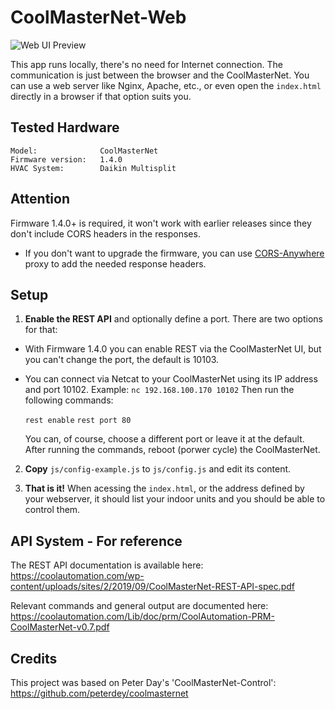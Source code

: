 # CoolMasterNet-Web

![Web UI Preview](/ui_example.png)

This app runs locally, there's no need for Internet connection. The communication is just between the browser and the CoolMasterNet.
You can use a web server like Nginx, Apache, etc., or even open the `index.html` directly in a browser if that option suits you.

## Tested Hardware
```
Model:              CoolMasterNet
Firmware version:   1.4.0
HVAC System:        Daikin Multisplit
```

## Attention
Firmware 1.4.0+ is required, it won't work with earlier releases since they don't include CORS headers in the responses.
* If you don't want to upgrade the firmware, you can use [CORS-Anywhere](https://github.com/Rob--W/cors-anywhere) proxy to add the needed response headers.

## Setup
1) **Enable the REST API** and optionally define a port. There are two options for that:

* With Firmware 1.4.0 you can enable REST via the CoolMasterNet UI, but you can't change the port, the default is 10103.

* You can connect via Netcat to your CoolMasterNet using its IP address and port 10102.
  Example: `nc 192.168.100.170 10102`
  Then run the following commands:

  `rest enable`
  `rest port 80`

  You can, of course, choose a different port or leave it at the default.
  After running the commands, reboot (porwer cycle) the CoolMasterNet.

2) **Copy** `js/config-example.js` to `js/config.js` and edit its content.

3) **That is it!** When acessing the `index.html`, or the address defined by your webserver, it should list your indoor units and you should be able to control them.

## API System - For reference
The REST API documentation is available here: https://coolautomation.com/wp-content/uploads/sites/2/2019/09/CoolMasterNet-REST-API-spec.pdf

Relevant commands and general output are documented here: https://coolautomation.com/Lib/doc/prm/CoolAutomation-PRM-CoolMasterNet-v0.7.pdf

## Credits
This project was based on Peter Day's 'CoolMasterNet-Control': https://github.com/peterdey/coolmasternet